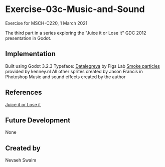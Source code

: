 # Exercise-03c-Music-and-Sound
Exercise for MSCH-C220, 1 March 2021

The third part in a series exploring the "Juice it or Lose it" GDC 2012 presentation in Godot.

## Implementation
Built using Godot 3.2.3
Typeface: [Datalegreya](https://fontlibrary.org/en/font/datalegreya) by Figs Lab
[Smoke particles](https://kenney.nl/assets/smoke-particles) provided by kenney.nl
All other sprites created by Jason Francis in Photoshop
Music and sound effects created by the author

## References
[Juice it or Lose it](https://www.youtube.com/watch?v=Fy0aCDmgnxg)

## Future Development
None

## Created by 
Nevaeh Swaim
